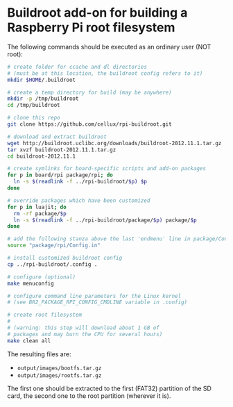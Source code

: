 # Buildroot add-on for building a Raspberry Pi root filesystem

The following commands should be executed as an ordinary user (NOT root):

```bash
# create folder for ccache and dl directories
# (must be at this location, the buildroot config refers to it)
mkdir $HOME/.buildroot

# create a temp directory for build (may be anywhere)
mkdir -p /tmp/buildroot
cd /tmp/buildroot

# clone this repo
git clone https://github.com/cellux/rpi-buildroot.git

# download and extract buildroot
wget http://buildroot.uclibc.org/downloads/buildroot-2012.11.1.tar.gz
tar xvzf buildroot-2012.11.1.tar.gz
cd buildroot-2012.11.1

# create symlinks for board-specific scripts and add-on packages
for p in board/rpi package/rpi; do
  ln -s $(readlink -f ../rpi-buildroot/$p) $p
done

# override packages which have been customized
for p in luajit; do
  rm -rf package/$p
  ln -s $(readlink -f ../rpi-buildroot/package/$p) package/$p
done

# add the following stanza above the last 'endmenu' line in package/Config.in:
source "package/rpi/Config.in"

# install customized buildroot config
cp ../rpi-buildroot/.config .

# configure (optional)
make menuconfig

# configure command line parameters for the Linux kernel
# (see BR2_PACKAGE_RPI_CONFIG_CMDLINE variable in .config)

# create root filesystem
#
# (warning: this step will download about 1 GB of
# packages and may burn the CPU for several hours)
make clean all
```

The resulting files are:

* `output/images/bootfs.tar.gz`
* `output/images/rootfs.tar.gz`

The first one should be extracted to the first (FAT32) partition of the SD
card, the second one to the root partition (wherever it is).

